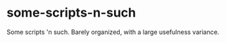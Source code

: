 # some-scripts-n-such

[comment]: # (rephrase the following it sounds dumb)

Some scripts 'n such. Barely organized, with a large usefulness variance.

